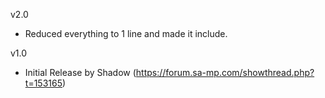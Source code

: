 v2.0
- Reduced everything to 1 line and made it include.

v1.0
- Initial Release by Shadow (https://forum.sa-mp.com/showthread.php?t=153165)
